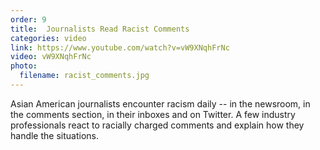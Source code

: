 ```yaml
---
order: 9
title:  Journalists Read Racist Comments
categories: video
link: https://www.youtube.com/watch?v=vW9XNqhFrNc
video: vW9XNqhFrNc
photo:
  filename: racist_comments.jpg
---
```


Asian American journalists encounter racism daily -- in the newsroom, in the comments section, in their inboxes and on Twitter. A few industry professionals react to racially charged comments and explain how they handle the situations.